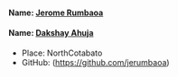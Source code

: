 #### Name: [Jerome Rumbaoa](https://github.com/jerumbaoa)
#### Name: [Dakshay Ahuja](https://github.com/dakshayahuja)
- Place: NorthCotabato
- GitHub: (https://github.com/jerumbaoa)